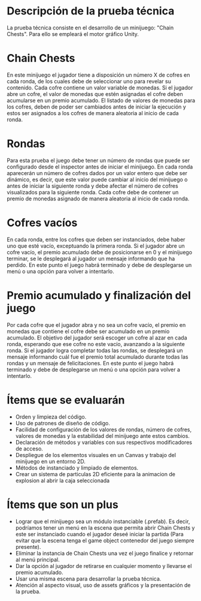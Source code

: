 # Descripción de la prueba técnica
La prueba técnica consiste en el desarrollo de un minijuego: "Chain Chests". Para ello se empleará el motor gráfico Unity.

# Chain Chests
En este minijuego el jugador tiene a disposición un número X de cofres en cada ronda, de los cuales debe de seleccionar uno para revelar su contenido. Cada cofre contiene un valor variable de monedas. Si el jugador abre un cofre, el valor de monedas que estén asignadas el cofre deben acumularse en un premio acumulado. El listado de valores de monedas para los cofres, deben de poder ser cambiados antes de iniciar la ejecución y estos ser asignados a los cofres de manera aleatoria al inicio de cada ronda.

# Rondas
Para esta prueba el juego debe tener un número de rondas que puede ser configurado desde el inspector antes de iniciar el minijuego. En cada ronda aparecerán un número de cofres dados por un valor entero que debe ser dinámico, es decir, que este valor puede cambiar al inicio del minijuego o antes de iniciar la siguiente ronda y debe afectar el número de cofres visualizados para la siguiente ronda. Cada cofre debe de contener un premio de monedas asignado de manera aleatoria al inicio de cada ronda. 

# Cofres vacíos
En cada ronda, entre los cofres que deben ser instanciados, debe haber uno que esté vacío, exceptuando la primera ronda. Si el jugador abre un cofre vacío, el premio acumulado debe de posicionarse en 0 y el minijuego terminar, se le desplegará al jugador un mensaje informando que ha perdido. En este punto el juego habrá terminado y debe de desplegarse un menú o una opción para volver a intentarlo.

# Premio acumulado y finalización del juego
Por cada cofre que el jugador abra y no sea un cofre vacío, el premio en monedas que contiene el cofre debe ser acumulado en un premio acumulado. El objetivo del jugador será escoger un cofre al azar en cada ronda, esperando que ese cofre no este vacío, avanzando a la siguiente ronda. Si el jugador logra completar todas las rondas, se desplegará un mensaje informando cuál fue el premio total acumulado durante todas las rondas y un mensaje de felicitaciones. En este punto el juego habrá terminado y debe de desplegarse un menú o una opción para volver a intentarlo.

# Ítems que se evaluarán
* Orden y limpieza del código.
* Uso de patrones de diseño de código.
* Facilidad de configuración de los valores de rondas, número de cofres, valores de monedas y la estabilidad del minijuego ante estos cambios.
* Declaración de métodos y variables con sus respectivos modificadores de acceso.
* Despliegue de los elementos visuales en un Canvas y trabajo del minijuego en un entorno 2D.
* Métodos de instanciado y limpiado de elementos.
* Crear un sistema de particulas 2D eficiente para la animacion de explosion al abrir la caja seleccionada

# Ítems que son un plus
* Lograr que el minijuego sea un módulo instanciable (.prefab). Es decir, podríamos tener un menú en la escena que permita abrir Chain Chests y este ser instanciado cuando el jugador deseé iniciar la partida (Para evitar que la escena tenga el game object contenedor del juego siempre presente).
* Eliminar la instancia de Chain Chests una vez el juego finalice y retornar al menú principal.
* Dar la opción al jugador de retirarse en cualquier momento y llevarse el premio acumulado.
* Usar una misma escena para desarrollar la prueba técnica.
* Atención al aspecto visual, uso de assets gráficos y la presentación de la prueba.

